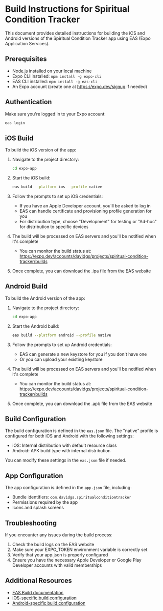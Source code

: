 # Build Instructions for Spiritual Condition Tracker

This document provides detailed instructions for building the iOS and Android versions of the Spiritual Condition Tracker app using EAS (Expo Application Services).

## Prerequisites

- Node.js installed on your local machine
- Expo CLI installed: `npm install -g expo-cli`
- EAS CLI installed: `npm install -g eas-cli`
- An Expo account (create one at https://expo.dev/signup if needed)

## Authentication

Make sure you're logged in to your Expo account:

```bash
eas login
```

## iOS Build

To build the iOS version of the app:

1. Navigate to the project directory:
   ```bash
   cd expo-app
   ```

2. Start the iOS build:
   ```bash
   eas build --platform ios --profile native
   ```

3. Follow the prompts to set up iOS credentials:
   - If you have an Apple Developer account, you'll be asked to log in
   - EAS can handle certificate and provisioning profile generation for you
   - For distribution type, choose "Development" for testing or "Ad-hoc" for distribution to specific devices

4. The build will be processed on EAS servers and you'll be notified when it's complete
   - You can monitor the build status at: https://expo.dev/accounts/davidgs/projects/spiritual-condition-tracker/builds

5. Once complete, you can download the .ipa file from the EAS website

## Android Build

To build the Android version of the app:

1. Navigate to the project directory:
   ```bash
   cd expo-app
   ```

2. Start the Android build:
   ```bash
   eas build --platform android --profile native
   ```

3. Follow the prompts to set up Android credentials:
   - EAS can generate a new keystore for you if you don't have one
   - Or you can upload your existing keystore

4. The build will be processed on EAS servers and you'll be notified when it's complete
   - You can monitor the build status at: https://expo.dev/accounts/davidgs/projects/spiritual-condition-tracker/builds

5. Once complete, you can download the .apk file from the EAS website

## Build Configuration

The build configuration is defined in the `eas.json` file. The "native" profile is configured for both iOS and Android with the following settings:

- iOS: Internal distribution with default resource class
- Android: APK build type with internal distribution

You can modify these settings in the `eas.json` file if needed.

## App Configuration

The app configuration is defined in the `app.json` file, including:

- Bundle identifiers: `com.davidgs.spiritualconditiontracker`
- Permissions required by the app
- Icons and splash screens

## Troubleshooting

If you encounter any issues during the build process:

1. Check the build logs on the EAS website
2. Make sure your EXPO_TOKEN environment variable is correctly set
3. Verify that your app.json is properly configured
4. Ensure you have the necessary Apple Developer or Google Play Developer accounts with valid memberships

## Additional Resources

- [EAS Build documentation](https://docs.expo.dev/build/introduction/)
- [iOS-specific build configuration](https://docs.expo.dev/build-reference/ios-builds/)
- [Android-specific build configuration](https://docs.expo.dev/build-reference/android-builds/)